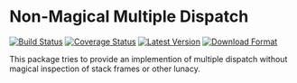 Non-Magical Multiple Dispatch
=============================

[![Build Status](https://travis-ci.org/twneale/nmmd.svg?branch=master)](https://travis-ci.org/twneale/nmmd)
[![Coverage Status](https://coveralls.io/repos/twneale/nmmd/badge.png?branch=master)](https://coveralls.io/r/twneale/nmmd?branch=master)
[![Latest Version](https://img.shields.io/pypi/v/nmmd.svg)](https://pypi.python.org/pypi/nmmd/)
[![Download Format](https://img.shields.io/pypi/format/nmmd.svg)](https://pypi.python.org/pypi/nmmd/)

This package tries to provide an implemention of multiple dispatch without magical inspection of stack frames or other lunacy.